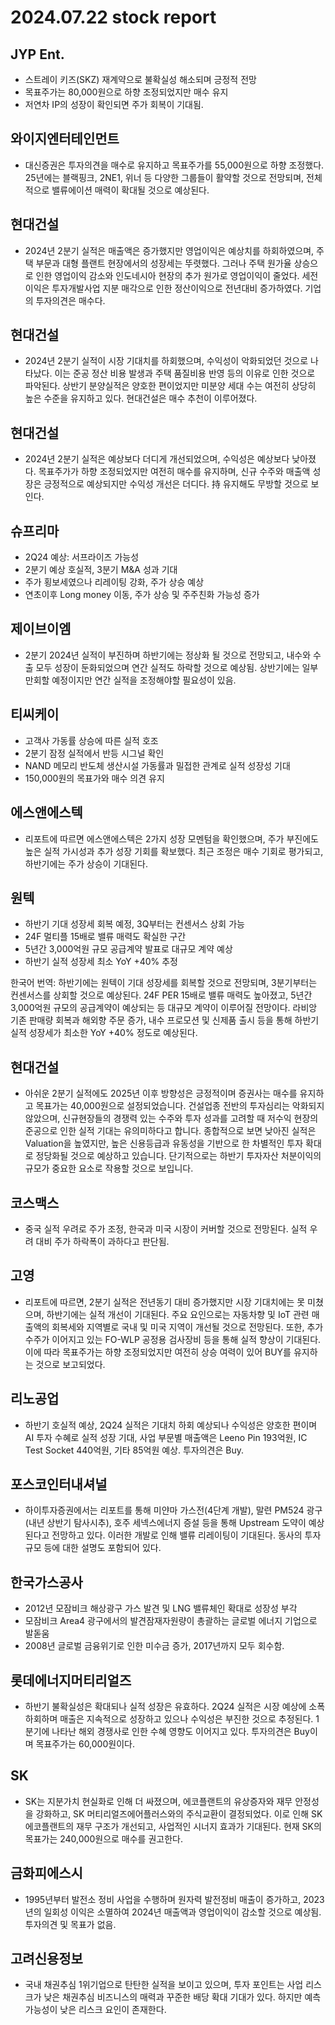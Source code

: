 # 2024.07.22 stock report
## JYP Ent.
- 스트레이 키즈(SKZ) 재계약으로 불확실성 해소되며 긍정적 전망
- 목표주가는 80,000원으로 하향 조정되었지만 매수 유지
- 저연차 IP의 성장이 확인되면 주가 회복이 기대됨.
## 와이지엔터테인먼트
- 대신증권은 투자의견을 매수로 유지하고 목표주가를 55,000원으로 하향 조정했다. 25년에는 블랙핑크, 2NE1, 위너 등 다양한 그룹들이 활약할 것으로 전망되며, 전체적으로 밸류에이션 매력이 확대될 것으로 예상된다.
## 현대건설
- 2024년 2분기 실적은 매출액은 증가했지만 영업이익은 예상치를 하회하였으며, 주택 부문과 대형 플랜트 현장에서의 성장세는 뚜렷했다. 그러나 주택 원가율 상승으로 인한 영업이익 감소와 인도네시아 현장의 추가 원가로 영업이익이 줄었다. 세전이익은 투자개발사업 지분 매각으로 인한 정산이익으로 전년대비 증가하였다. 기업의 투자의견은 매수다.
## 현대건설
- 2024년 2분기 실적이 시장 기대치를 하회했으며, 수익성이 악화되었던 것으로 나타났다. 이는 준공 정산 비용 발생과 주택 품질비용 반영 등의 이유로 인한 것으로 파악된다. 상반기 분양실적은 양호한 편이었지만 미분양 세대 수는 여전히 상당히 높은 수준을 유지하고 있다. 현대건설은 매수 추천이 이루어졌다.
## 현대건설
- 2024년 2분기 실적은 예상보다 더디게 개선되었으며, 수익성은 예상보다 낮아졌다. 목표주가가 하향 조정되었지만 여전히 매수를 유지하며, 신규 수주와 매출액 성장은 긍정적으로 예상되지만 수익성 개선은 더디다. 持 유지해도 무방할 것으로 보인다.
## 슈프리마
- 2Q24 예상: 서프라이즈 가능성
- 2분기 예상 호실적, 3분기 M&A 성과 기대
- 주가 횡보세였으나 리레이팅 강화, 주가 상승 예상
- 연초이후 Long money 이동, 주가 상승 및 주주친화 가능성 증가
## 제이브이엠
- 2분기 2024년 실적이 부진하며 하반기에는 정상화 될 것으로 전망되고, 내수와 수출 모두 성장이 둔화되었으며 연간 실적도 하락할 것으로 예상됨. 상반기에는 일부 만회할 예정이지만 연간 실적을 조정해야할 필요성이 있음.
## 티씨케이
- 고객사 가동률 상승에 따른 실적 호조
- 2분기 잠정 실적에서 반등 시그널 확인
- NAND 메모리 반도체 생산시설 가동률과 밀접한 관계로 실적 성장성 기대
- 150,000원의 목표가와 매수 의견 유지
## 에스앤에스텍
- 리포트에 따르면 에스앤에스텍은 2가지 성장 모멘텀을 확인했으며, 주가 부진에도 높은 실적 가시성과 추가 성장 기회를 확보했다. 최근 조정은 매수 기회로 평가되고, 하반기에는 주가 상승이 기대된다.
## 원텍
- 하반기 기대 성장세 회복 예정, 3Q부터는 컨센서스 상회 가능
- 24F 멀티플 15배로 밸류 매력도 확실한 구간
- 5년간 3,000억원 규모 공급계약 발표로 대규모 계약 예상
- 하반기 실적 성장세 최소 YoY +40% 추정

한국어 번역:
하반기에는 원텍이 기대 성장세를 회복할 것으로 전망되며, 3분기부터는 컨센서스를 상회할 것으로 예상된다. 24F PER 15배로 밸류 매력도 높아졌고, 5년간 3,000억원 규모의 공급계약이 예상되는 등 대규모 계약이 이루어질 전망이다. 라비앙 기존 판매량 회복과 해외향 주문 증가, 내수 프로모션 및 신제품 출시 등을 통해 하반기 실적 성장세가 최소한 YoY +40% 정도로 예상된다.
## 현대건설
- 아쉬운 2분기 실적에도 2025년 이후 방향성은 긍정적이며 증권사는 매수를 유지하고 목표가는 40,000원으로 설정되었습니다. 건설업종 전반의 투자심리는 악화되지 않았으며, 신규현장들의 경쟁력 있는 수주와 투자 성과를 고려할 때 저수익 현장의 준공으로 인한 실적 기대는 유의미하다고 합니다. 종합적으로 보면 낮아진 실적은 Valuation을 높였지만, 높은 신용등급과 유동성을 기반으로 한 차별적인 투자 확대로 정당화될 것으로 예상하고 있습니다. 단기적으로는 하반기 투자자산 처분이익의 규모가 중요한 요소로 작용할 것으로 보입니다.
## 코스맥스
- 중국 실적 우려로 주가 조정, 한국과 미국 시장이 커버할 것으로 전망된다. 실적 우려 대비 주가 하락폭이 과하다고 판단됨.
## 고영
- 리포트에 따르면, 2분기 실적은 전년동기 대비 증가했지만 시장 기대치에는 못 미쳤으며, 하반기에는 실적 개선이 기대된다. 주요 요인으로는 자동차향 및 IoT 관련 매출액의 회복세와 지역별로 국내 및 미국 지역이 개선될 것으로 전망된다. 또한, 추가 수주가 이어지고 있는 FO-WLP 공정용 검사장비 등을 통해 실적 향상이 기대된다. 이에 따라 목표주가는 하향 조정되었지만 여전히 상승 여력이 있어 BUY를 유지하는 것으로 보고되었다.
## 리노공업
- 하반기 호실적 예상, 2Q24 실적은 기대치 하회 예상되나 수익성은 양호한 편이며 AI 투자 수혜로 실적 성장 기대, 사업 부문별 매출액은 Leeno Pin 193억원, IC Test Socket 440억원, 기타 85억원 예상. 투자의견은 Buy.
## 포스코인터내셔널
- 하이투자증권에서는 리포트를 통해 미얀마 가스전(4단계 개발), 말련 PM524 광구(내년 상반기 탐사시추), 호주 세넥스에너지 증설 등을 통해 Upstream 도약이 예상된다고 전망하고 있다. 이러한 개발로 인해 밸류 리레이팅이 기대된다. 동사의 투자규모 등에 대한 설명도 포함되어 있다.
## 한국가스공사
- 2012년 모잠비크 해상광구 가스 발견 및 LNG 밸류체인 확대로 성장성 부각
- 모잠비크 Area4 광구에서의 발견잠재자원량이 총괄하는 글로벌 에너지 기업으로 발돋움
- 2008년 글로벌 금융위기로 인한 미수금 증가, 2017년까지 모두 회수함.
## 롯데에너지머티리얼즈
- 하반기 불확실성은 확대되나 실적 성장은 유효하다. 2Q24 실적은 시장 예상에 소폭 하회하며 매출은 지속적으로 성장하고 있으나 수익성은 부진한 것으로 추정된다. 1분기에 나타난 해외 경쟁사로 인한 수혜 영향도 이어지고 있다. 투자의견은 Buy이며 목표주가는 60,000원이다.
## SK
- SK는 지분가치 현실화로 인해 더 싸졌으며, 에코플랜트의 유상증자와 재무 안정성을 강화하고, SK 머티리얼즈에어플러스와의 주식교환이 결정되었다. 이로 인해 SK 에코플랜트의 재무 구조가 개선되고, 사업적인 시너지 효과가 기대된다. 현재 SK의 목표가는 240,000원으로 매수를 권고한다.
## 금화피에스시
- 1995년부터 발전소 정비 사업을 수행하며 원자력 발전정비 매출이 증가하고, 2023년의 일회성 이익은 소멸하여 2024년 매출액과 영업이익이 감소할 것으로 예상됨. 투자의견 및 목표가 없음.
## 고려신용정보
- 국내 채권추심 1위기업으로 탄탄한 실적을 보이고 있으며, 투자 포인트는 사업 리스크가 낮은 채권추심 비즈니스의 매력과 꾸준한 배당 확대 기대가 있다. 하지만 예측 가능성이 낮은 리스크 요인이 존재한다.